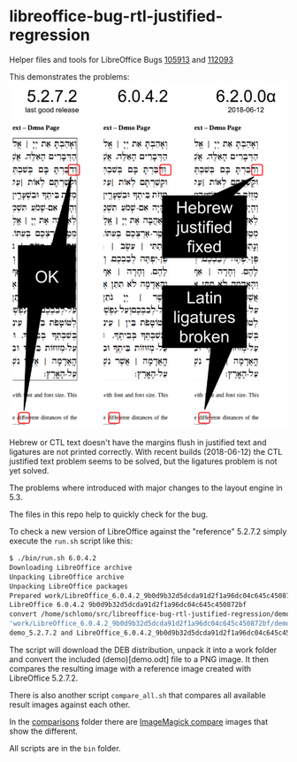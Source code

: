 # libreoffice-bug-rtl-justified-regression
Helper files and tools for LibreOffice Bugs [105913](https://bugs.documentfoundation.org/show_bug.cgi?id=105913) and [112093](https://bugs.documentfoundation.org/show_bug.cgi?id=112093)

This demonstrates the problems:
![show problem image](show-problem.png)

Hebrew or CTL text doesn't have the margins flush in justified text and ligatures are not printed correctly. With recent builds (2018-06-12) the CTL justified text problem seems to be solved, but the ligatures problem is not yet solved.

The problems where introduced with major changes to the layout engine in 5.3.

The files in this repo help to quickly check for the bug.

To check a new version of LibreOffice against the "reference" 5.2.7.2 simply execute the `run.sh` script like this:

```bash
$ ./bin/run.sh 6.0.4.2
Downloading LibreOffice archive
Unpacking LibreOffice archive
Unpacking LibreOffice packages
Prepared work/LibreOffice_6.0.4.2_9b0d9b32d5dcda91d2f1a96dc04c645c450872bf/soffice
LibreOffice 6.0.4.2 9b0d9b32d5dcda91d2f1a96dc04c645c450872bf
convert /home/schlomo/src/libreoffice-bug-rtl-justified-regression/demo.odt -> /home/schlomo/src/libreoffice-bug-rtl-justified-regression/work/LibreOffice_6.0.4.2_9b0d9b32d5dcda91d2f1a96dc04c645c450872bf/demo.png using filter : writer_png_Export
'work/LibreOffice_6.0.4.2_9b0d9b32d5dcda91d2f1a96dc04c645c450872bf/demo.png' -> 'results/LibreOffice_6.0.4.2_9b0d9b32d5dcda91d2f1a96dc04c645c450872bf.png'
demo_5.2.7.2 and LibreOffice_6.0.4.2_9b0d9b32d5dcda91d2f1a96dc04c645c450872bf are different by 30935
```

The script will download the DEB distribution, unpack it into a work folder and convert the included (demo)[demo.odt] file to a PNG image. It then compares the resulting image with a reference image created with LibreOffice 5.2.7.2.

There is also another script `compare_all.sh` that compares all available result images against each other.

In the [comparisons](./comparisons/) folder there are [ImageMagick compare](http://www.imagemagick.org/Usage/compare/#compare) images that show the different.

All scripts are in the `bin` folder.
